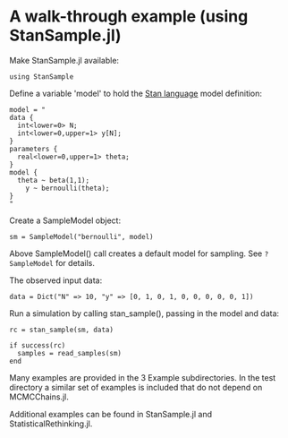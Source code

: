 # A walk-through example (using StanSample.jl)

Make StanSample.jl available:
```
using StanSample
```

Define a variable 'model' to hold the [Stan language](https://mc-stan.org/docs/2_21/reference-manual/index.html) model definition:

```
model = "
data { 
  int<lower=0> N; 
  int<lower=0,upper=1> y[N];
} 
parameters {
  real<lower=0,upper=1> theta;
} 
model {
  theta ~ beta(1,1);
    y ~ bernoulli(theta);
}
"
```

Create a SampleModel object:

```
sm = SampleModel("bernoulli", model)
```

Above SampleModel() call creates a default model for sampling. See `?SampleModel` for details.

The observed input data:

```
data = Dict("N" => 10, "y" => [0, 1, 0, 1, 0, 0, 0, 0, 0, 1])
```

Run a simulation by calling stan_sample(), passing in the model and data: 
```
rc = stan_sample(sm, data)

if success(rc)
  samples = read_samples(sm)
end
```

Many examples are provided in the 3 Example subdirectories. In the test directory a similar set of examples is included that do not depend on MCMCChains.jl.

Additional examples can be found in StanSample.jl and StatisticalRethinking.jl.
